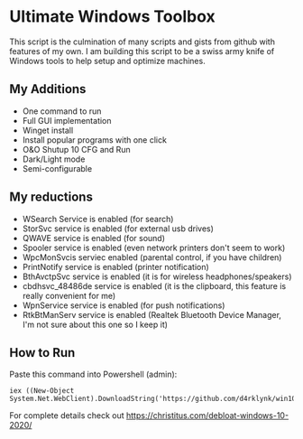 # Ultimate Windows Toolbox
This script is the culmination of many scripts and gists from github with features of my own. I am building this script to be a swiss army knife of Windows tools to help setup and optimize machines.

## My Additions
- One command to run
- Full GUI implementation
- Winget install
- Install popular programs with one click
- O&O Shutup 10 CFG and Run
- Dark/Light mode
- Semi-configurable

## My reductions
- WSearch Service is enabled (for search)
- StorSvc service is enabled (for external usb drives)
- QWAVE service is enabled (for sound)
- Spooler service is enabled (even network printers don't seem to work)
- WpcMonSvcis serviec enabled (parental control, if you have children)
- PrintNotify service is enabled (printer notification)
- BthAvctpSvc service is enabled (it is for wireless headphones/speakers)
- cbdhsvc_48486de service is enabled (it is the clipboard, this feature is really convenient for me)
- WpnService service is enabled (for push notifications)
- RtkBtManServ service is enabled (Realtek Bluetooth Device Manager, I'm not sure about this one so I keep it)

## How to Run
Paste this command into Powershell (admin):
```
iex ((New-Object System.Net.WebClient).DownloadString('https://github.com/d4rklynk/win10script/blob/master/win10debloat.ps1'))
```
For complete details check out https://christitus.com/debloat-windows-10-2020/
